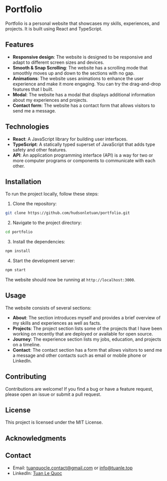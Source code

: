 Portfolio
========

Portfolio is a personal website that showcases my skills, experiences, and projects. It is built using React and TypeScript.

Features
--------

* **Responsive design**: The website is designed to be responsive and adapt to different screen sizes and devices.
* **Smooth & Snap Scrolling**: The website has a scrolling mode that smoothly moves up and down to the sections with no gap.
* **Animations**: The website uses animations to enhance the user experience and make it more engaging. You can try the drag-and-drop features that I built.
* **Modal**: The website has a modal that displays additional information about my experiences and projects.
* **Contact form**: The website has a contact form that allows visitors to send me a message.

Technologies
-------------

* **React**: A JavaScript library for building user interfaces.
* **TypeScript**: A statically typed superset of JavaScript that adds type safety and other features.
* **API**: An application programming interface (API) is a way for two or more computer programs or components to communicate with each other.

Installation
------------

To run the project locally, follow these steps:

1. Clone the repository:
```bash
git clone https://github.com/hudsonletuan/portfolio.git
```
2. Navigate to the project directory:
```bash
cd portfolio
```
3. Install the dependencies:
```bash
npm install
```
4. Start the development server:
```bash
npm start
```
The website should now be running at `http://localhost:3000`.

Usage
-----

The website consists of several sections:

* **About**: The section introduces myself and provides a brief overview of my skills and experiences as well as facts.
* **Projects**: The project section lists some of the projects that I have been working on recently that are deployed or available for open source.
* **Journey**: The experience section lists my jobs, education, and projects on a timeline.
* **Contact**: The contact section has a form that allows visitors to send me a message and other contacts such as email or mobile phone or LinkedIn.

Contributing
------------

Contributions are welcome! If you find a bug or have a feature request, please open an issue or submit a pull request.

License
-------

This project is licensed under the MIT License.

Acknowledgments
----------------

Contact
-------

* Email: [tuanquocle.contact@gmail.com](mailto:tuanquocle.contact@gmail.com) or [info@tuanle.top](info@tuanle.top)
* LinkedIn: [Tuan Le Quoc](https://www.linkedin.com/in/tuan-le-quoc-023198140/)
